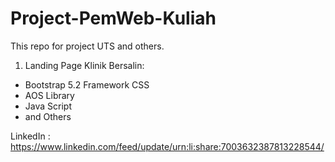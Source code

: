 # Project-PemWeb-Kuliah
This repo for project UTS and others.

1. Landing Page Klinik Bersalin:

  - Bootstrap 5.2 Framework CSS
  - AOS Library
  - Java Script
  - and Others
  
  LinkedIn : https://www.linkedin.com/feed/update/urn:li:share:7003632387813228544/
